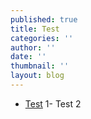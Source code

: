 ```yaml
---
published: true
title: Test
categories: ''
author: ''
date: ''
thumbnail: ''
layout: blog
---
```

- [Test](http://example.com) 1- Test 2

